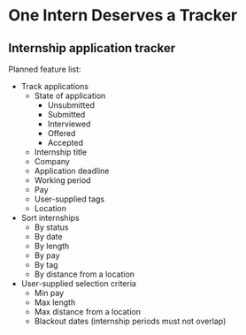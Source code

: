 # One Intern Deserves a Tracker
## Internship application tracker

Planned feature list:
* Track applications
  * State of application
    * Unsubmitted
    * Submitted
    * Interviewed
    * Offered
    * Accepted
  * Internship title
  * Company
  * Application deadline
  * Working period
  * Pay
  * User-supplied tags
  * Location
* Sort internships
  * By status
  * By date
  * By length
  * By pay
  * By tag
  * By distance from a location
* User-supplied selection criteria
  * Min pay
  * Max length
  * Max distance from a location
  * Blackout dates (internship periods must not overlap)
